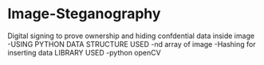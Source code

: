 # Image-Steganography
Digital signing to prove ownership and hiding confdential data inside image -USING PYTHON
DATA STRUCTURE USED
 -nd array of image
 -Hashing for inserting data
LIBRARY USED
 -python openCV

